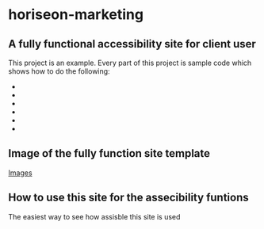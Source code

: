 # horiseon-marketing

## A fully functional accessibility site for client user

This project is an example. Every part of this project is sample code which shows how to do the following:

*
*
*
*
*
*

## Image of the fully function site template 
[Images](assets/images)

## How to use this site for the assecibility funtions

The easiest way to see how assisble this site is used

